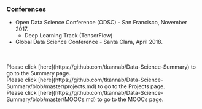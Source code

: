 ### Conferences

- Open Data Science Conference (ODSC) - San Francisco, November 2017.
  - Deep Learning Track (TensorFlow)
- Global Data Science Conference - Santa Clara, April 2018.
<br/>
<br/>
Please click [here](https://github.com/tkannab/Data-Science-Summary) to go to the Summary page.<br/>
Please click [here](https://github.com/tkannab/Data-Science-Summary/blob/master/projects.md) to go to the Projects page.<br/>
Please click [here](https://github.com/tkannab/Data-Science-Summary/blob/master/MOOCs.md) to go to the MOOCs page.
